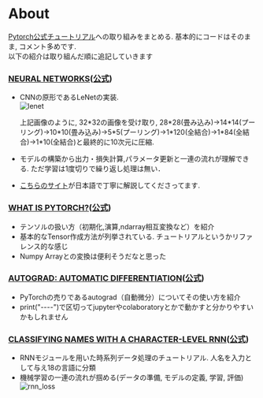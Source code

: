 # About
[Pytorch公式チュートリアル](https://pytorch.org/tutorials/)への取り組みをまとめる. 基本的にコードはそのまま, コメント多めです.  
以下の紹介は取り組んだ順に追記していきます

### [NEURAL NETWORKS](https://github.com/fury00812/PytorchTutorials/blob/master/neural_networks_tutorial.py)([公式](https://pytorch.org/tutorials/beginner/blitz/neural_networks_tutorial.html))
- CNNの原形であるLeNetの実装.  
  ![lenet](https://user-images.githubusercontent.com/35480446/57579766-b41d7500-74db-11e9-812c-5883e1a7923f.png)

  上記画像のように, 32\*32の画像を受け取り, 28\*28(畳み込み)→14\*14(プーリング)→10\*10(畳み込み)→5\*5(プーリング)→1\*120(全結合)→1\*84(全結合)→1\*10(全結合)と最終的に10次元に圧縮.
  
- モデルの構築から出力・損失計算,パラメータ更新と一連の流れが理解できる. ただ学習は1度切りで繰り返し処理は無い．

- [こちらのサイト](https://qiita.com/mckeeeen/items/e255b4ac1efba88d0ca1)が日本語で丁寧に解説してくださってます.

### [WHAT IS PYTORCH?](https://github.com/fury00812/PytorchTutorials/blob/master/tensor_tutorial.py)([公式](https://pytorch.org/tutorials/beginner/blitz/tensor_tutorial.html))
- テンソルの扱い方（初期化,演算,ndarray相互変換など）を紹介
- 基本的なTensor作成方法が列挙されている. チュートリアルというかリファレンス的な感じ
- Numpy Arrayとの変換は便利そうだなと思った

### [AUTOGRAD: AUTOMATIC DIFFERENTIATION](https://github.com/fury00812/PytorchTutorials/blob/master/autograd_tutorial.py)([公式](https://pytorch.org/tutorials/beginner/blitz/autograd_tutorial.html))
- PyTorchの売りであるautograd（自動微分）についてその使い方を紹介
- print("----")で区切ってjupyterやcolaboratoryとかで動かすと分かりやすいかもしれません

### [CLASSIFYING NAMES WITH A CHARACTER-LEVEL RNN](https://github.com/fury00812/PytorchTutorials/blob/master/pytorch-tutorial-intermediate-char-rnn-classification.py)([公式](https://pytorch.org/tutorials/intermediate/char_rnn_classification_tutorial.html))
- RNNモジュールを用いた時系列データ処理のチュートリアル. 人名を入力として与え18の言語に分類
- 機械学習の一連の流れが掴める(データの準備, モデルの定義, 学習, 評価)
  ![rnn_loss](https://user-images.githubusercontent.com/35480446/58886668-4867aa00-871f-11e9-9746-0a87f5dff15b.png)
